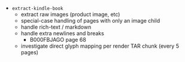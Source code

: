 - `extract-kindle-book`
  - extract raw images (product image, etc)
  - special-case handling of pages with only an image child
  - handle rich-text / markdown
  - handle extra newlines and breaks
    - B000FBJAGO page 68
  - investigate direct glyph mapping per render TAR chunk (every 5 pages)
